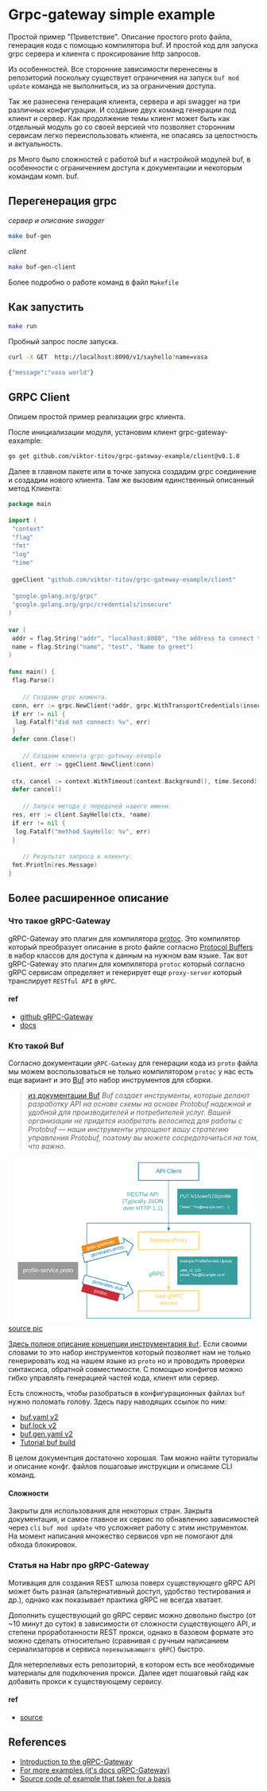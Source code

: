 # Grpc-gateway simple example

Простой пример "Приветствие". Описание простого proto файла, генерация кода с помощью компилятора buf. И простой код для запуска grpc сервера и клиента с проксирование http запросов.

Из особенностей. Все сторонние зависимости перенесены в репозиторий поскольку существует ограничения на запуск `buf mod update` команда не выполниться, из за ограничения доступа.

Так же разнесена генерация клиента, сервера и api swagger на три различных конфигурации. И создание двух команд генерации под клиент и сервер. Как продолжение темы клиент может быть как отдельный модуль go со своей версией что позволяет сторонним сервисам легко переиспользовать клиента, не опасаясь за целостность и актуальность.

*ps*
Много было сложностей с работой buf и настройкой модулей buf, в особенности с ограничением доступа к документации и некоторым командам комп. buf.

## Перегенерация grpc

*сервер и описание swagger*

```bash
make buf-gen
```

*client*

```bash
make buf-gen-client
```

Более подробно о работе команд в файл `Makefile`

## Как запустить

```bash
make run
```

Пробный запрос после запуска.

```bash
curl -X GET  http://localhost:8090/v1/sayhello?name=vasa
```

```bash
{"message":"vasa world"}
```

## GRPC Client

Опишем простой пример реализации grpc клиента.

После инициализации модуля, установим клиент grpc-gateway-eaxample:

```bash
go get github.com/viktor-titov/grpc-gateway-example/client@v0.1.0
```

Далее в главном пакете или в точке запуска создадим grpc соединение и создадим нового клиента. Там же вызовим единственный описанный метод Клиента:

```go
package main

import (
 "context"
 "flag"
 "fmt"
 "log"
 "time"

 ggeClient "github.com/viktor-titov/grpc-gateway-example/client"

 "google.golang.org/grpc"
 "google.golang.org/grpc/credentials/insecure"
)

var (
 addr = flag.String("addr", "localhost:8080", "the address to connect to")
 name = flag.String("name", "test", "Name to greet")
)

func main() {
 flag.Parse()

    // Создаем grpc клиента.
 conn, err := grpc.NewClient(*addr, grpc.WithTransportCredentials(insecure.NewCredentials()))
 if err != nil {
  log.Fatalf("did not connect: %v", err)
 }
 defer conn.Close()

    // Создаем клиента grpc-gateway-example
 client, err := ggeClient.NewClient(conn)

 ctx, cancel := context.WithTimeout(context.Background(), time.Second)
 defer cancel()

    // Запуск метода с передачей нашего имени.
 res, err := client.SayHello(ctx, *name)
 if err != nil {
  log.Fatalf("method SayHello: %v", err)
 }

    // Результат запроса к клиенту.
 fmt.Println(res.Message)
}
```

## Более расширенное описание

### Что такое gRPC-Gateway

gRPC-Gateway это плагин для компилятора [protoc](https://grpc.io/docs/what-is-grpc/introduction/). Это компилятор который преобразует описание в proto файле согласно [Protocol Buffers](https://protobuf.dev/overview/) в набор классов для доступа к данным на нужном вам языке. Так вот gRPC-Gateway это плагин для компилятора `protoc` который согласно gRPC сервисам определяет и генерирует еще `proxy-server` который транслирует `RESTful API` в `gRPC`.

#### ref

- [github gRPC-Gateway](https://github.com/grpc-ecosystem/grpc-gateway?tab=readme-ov-file)
- [docs](https://grpc-ecosystem.github.io/grpc-gateway/)

### Кто такой Buf

Согласно документации `gRPC-Gateway` для генерации кода из `proto` файла мы можем воспользоваться не только компилятором `protoc` у нас есть еще вариант и это [Buf](https://buf.build/docs/introduction) это набор инструментов для сборки.

> [из документации Buf](https://buf.build/docs/introduction) *Buf создает инструменты, которые делают разработку API на основе схемы на основе Protobuf надежной и удобной для производителей и потребителей услуг. Вашей организации не придется изобретать велосипед для работы с Protobuf — наши инструменты упрощают вашу стратегию управления Protobuf, поэтому вы можете сосредоточиться на том, что важно.*

![gRPC-Gateway](image.png)
[source pic](https://grpc-ecosystem.github.io/grpc-gateway/)

[Здесь полное описание концепции инструментария `Buf`](https://buf.build/docs/ecosystem-overview). Если своими словами то это набор инструментов который позволяет нам не только генерировать код на нашем языке из `proto` но и проводить проверки синтаксиса, обратной совместимости. С помощью конфигов можно гибко управлять генерацией частей кода, клиент или сервер.

Есть сложность, чтобы разобраться в конфигурационных файлах `buf` нужно поломать голову. Здесь пару наводящих ссылок по ним:
- [buf.yaml v2](https://buf.build/docs/configuration/v2/buf-yaml)
- [buf.lock v2](https://buf.build/docs/configuration/v2/buf-lock)
- [buf.gen.yaml v2](https://buf.build/docs/configuration/v2/buf-gen-yaml)
- [Tutorial buf build](https://buf.build/docs/build/tutorial)

В целом документция достаточно хорошая. Там можно найти туториалы и описание конфг. файлов пошаговые инструкции и описание CLI команд.

#### Сложности

Закрыты для использования для некоторых стран. Закрыта документация, и самое главное их сервис по обнавлению зависимостей через `cli` `buf mod update` что усложняет работу с этим инструментом. На момент написания множество сервисов vpn не помогают для обхода блокировок.

### Статья на Habr про gRPC-Gateway

Мотивация для создания REST шлюза поверх существующего gRPC API может быть разная (альтернативный доступ, удобство тестирования и др.), однако как показывает практика gRPC не всегда хватает.

Дополнить существующий go gRPC сервис можно довольно быстро (от ~10 минут до суток) в зависимости от сложности существующего API, и степени проработанности REST прокси, однако в базовом формате это можно сделать относительно (сравнивая с ручным написанием сериализаторов и сервиса `перевызывающего gRPC`) быстро.

Для нетерпеливых есть репозиторий, в котором есть все необходимые материалы для подключения прокси. Далее идет пошаговый гайд как добавить прокси к существующему сервису.

#### ref

- [source](https://habr.com/ru/articles/658769/)

## References

- [Introduction to the gRPC-Gateway](https://grpc-ecosystem.github.io/grpc-gateway/docs/tutorials/introduction/#introduction-to-the-grpc-gateway)
- [For more examples (it's docs gRPC-Gateway)](https://github.com/johanbrandhorst/grpc-gateway-boilerplate)
- [Source code of example that taken for a basis](https://github.com/iamrajiv/helloworld-grpc-gateway)
